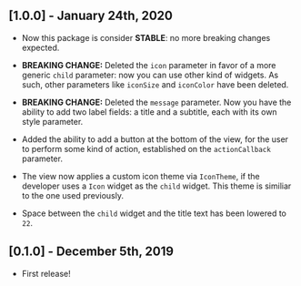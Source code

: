 ## [1.0.0] - January 24th, 2020

- Now this package is consider **STABLE**: no more breaking changes expected.
- **BREAKING CHANGE:** Deleted the `icon` parameter in favor of a more generic `child` parameter: now you can use other kind of widgets. As such, other parameters like `iconSize` and `iconColor` have been deleted.

- **BREAKING CHANGE:** Deleted the `message` parameter. Now you have the ability to add two label fields: a title and a subtitle, each with its own style parameter.

- Added the ability to add a button at the bottom of the view, for the user to perform some kind of action, established on the `actionCallback` parameter.

- The view now applies a custom icon theme via `IconTheme`, if the developer uses a `Icon` widget as the `child` widget. This theme is similiar to the one used previously.

- Space between the `child` widget and the title text has been lowered to `22`.

## [0.1.0] - December 5th, 2019

- First release!

